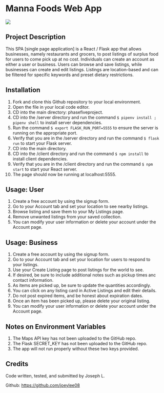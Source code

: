 # Manna Foods Web App

![](mannafoods.gif)

## Project Description

This SPA [single page application] is a React / Flask app that allows businesses, namely restaurants and grocers, to post listings of surplus food for users to come pick up at no cost. Individuals can create an account as either a user or business. Users can browse and save listings, while businesses can create and edit listings. Listings are location-based and can be filtered for specific keywords and preset dietary restrictions.

## Installation

1. Fork and clone this Github repository to your local environment.
2. Open the file in your local code editor.
3. CD into the main directory: phasefiveproject.
4. CD into the /server directory and run the command `$ pipenv install ; pipenv shell` to install server dependencies.
5. Run the command `$ export FLASK_RUN_PORT=5555` to ensure the server is running on the appropriate port.
6. Verify that you are in the /server directory and run the command `$ flask run` to start your Flask server.
7. CD into the main directory.
8. CD into the /client directory and run the command `$ npm install` to install client dependencies.
9. Verify that you are in the /client directory and run the command `$ npm start` to start your React server.
10. The page should now be running at localhost:5555.

## Usage: User

1. Create a free account by using the signup form.
2. Go to your Account tab and set your location to see nearby listings.
3. Browse listing and save them to your My Listings page.
4. Remove unwanted listings from your saved collection.
5. You can modify your user information or delete your account under the Account page.

## Usage: Business

1. Create a free account by using the signup form.
2. Go to your Account tab and set your location for users to respond to your listings.
3. Use your Create Listing page to post listings for the world to see.
4. If desired, be sure to include additional notes such as pickup times anc contact information.
5. As items are picked up, be sure to update the quantities accordingly.
6. You can click on any listing card in Active Listings and edit their details.
7. Do not post expired items, and be honest about expiration dates.
8. Once an item has been picked up, please delete your original listing.
9. You can modify your user information or delete your account under the Account page.


## Notes on Environment Variables

1. The Maps API key has not been uploaded to the GitHub repo.
2. The Flask SECRET_KEY has not been uploaded to the GitHub repo.
3. The app will not run properly without these two keys provided.

## Credits

Code written, tested, and submitted by Joseph L.

Github: https://github.com/joeylee08